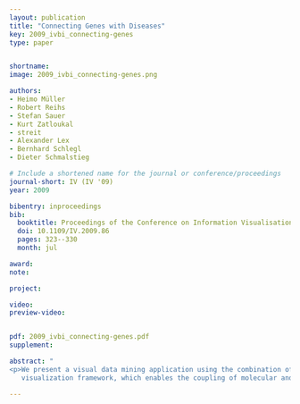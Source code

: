 ```yaml
---
layout: publication
title: "Connecting Genes with Diseases"
key: 2009_ivbi_connecting-genes
type: paper


shortname:
image: 2009_ivbi_connecting-genes.png

authors:
- Heimo Müller
- Robert Reihs
- Stefan Sauer
- Kurt Zatloukal
- streit
- Alexander Lex
- Bernhard Schlegl
- Dieter Schmalstieg

# Include a shortened name for the journal or conference/proceedings
journal-short: IV (IV '09)
year: 2009

bibentry: inproceedings
bib:
  booktitle: Proceedings of the Conference on Information Visualisation (IV '09)
  doi: 10.1109/IV.2009.86
  pages: 323--330
  month: jul

award: 
note: 

project:

video:
preview-video:


pdf: 2009_ivbi_connecting-genes.pdf
supplement:

abstract: "
<p>We present a visual data mining application using the combination of clinical data, pathways and biomolecular data. Using pathways to navigate and filter the clinical and molecular data allows a more systematic and efficient investigation of problems in modern life science. A multiplicity of hypotheses can be evaluated in the same period of time, enabling a much better exploitation of the data. We present a system for data preprocessing and automatic classification, a set of visualization views and finally the integration of the views in the Caleydo
   visualization framework, which enables the coupling of molecular and a broad spectrum of clinical data. With the help of the Caleydo framework the medical expert can identify connections between genetic parameters, patient subgroups, and drug responses in an intuitive way.</p>"

---
```




